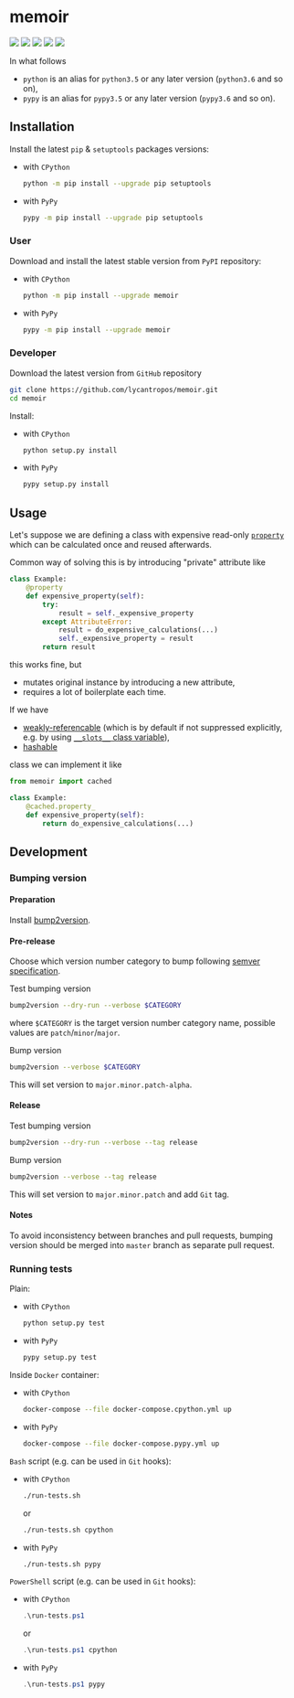 memoir
===========

[![](https://travis-ci.org/lycantropos/memoir.svg?branch=master)](https://travis-ci.org/lycantropos/memoir "Travis CI")
[![](https://ci.appveyor.com/api/projects/status/github/lycantropos/memoir?branch=master&svg=true)](https://ci.appveyor.com/project/lycantropos/memoir "AppVeyor")
[![](https://codecov.io/gh/lycantropos/memoir/branch/master/graph/badge.svg)](https://codecov.io/gh/lycantropos/memoir "Codecov")
[![](https://img.shields.io/github/license/lycantropos/memoir.svg)](https://github.com/lycantropos/memoir/blob/master/LICENSE "License")
[![](https://badge.fury.io/py/memoir.svg)](https://badge.fury.io/py/memoir "PyPI")

In what follows
- `python` is an alias for `python3.5` or any later
version (`python3.6` and so on),
- `pypy` is an alias for `pypy3.5` or any later
version (`pypy3.6` and so on).

Installation
------------

Install the latest `pip` & `setuptools` packages versions:
- with `CPython`
  ```bash
  python -m pip install --upgrade pip setuptools
  ```
- with `PyPy`
  ```bash
  pypy -m pip install --upgrade pip setuptools
  ```

### User

Download and install the latest stable version from `PyPI` repository:
- with `CPython`
  ```bash
  python -m pip install --upgrade memoir
  ```
- with `PyPy`
  ```bash
  pypy -m pip install --upgrade memoir
  ```

### Developer

Download the latest version from `GitHub` repository
```bash
git clone https://github.com/lycantropos/memoir.git
cd memoir
```

Install:
- with `CPython`
  ```bash
  python setup.py install
  ```
- with `PyPy`
  ```bash
  pypy setup.py install
  ```

Usage
-----

Let's suppose we are defining a class 
with expensive read-only [`property`](https://docs.python.org/library/functions.html#property) 
which can be calculated once and reused afterwards. 

Common way of solving this is by introducing "private" attribute like 
```python
class Example:
    @property
    def expensive_property(self):
        try:
            result = self._expensive_property
        except AttributeError:
            result = do_expensive_calculations(...)
            self._expensive_property = result
        return result
```
this works fine, but

- mutates original instance by introducing a new attribute,
- requires a lot of boilerplate each time.

If we have

- [weakly-referencable](https://docs.python.org/library/weakref.html) 
(which is by default if not suppressed explicitly, 
e.g. by using [`__slots__` class variable](https://docs.python.org/reference/datamodel.html#slots)),
- [hashable](https://docs.python.org/glossary.html#term-hashable)

class we can implement it like
```python
from memoir import cached

class Example:
    @cached.property_
    def expensive_property(self):
        return do_expensive_calculations(...)
```

Development
-----------

### Bumping version

#### Preparation

Install
[bump2version](https://github.com/c4urself/bump2version#installation).

#### Pre-release

Choose which version number category to bump following [semver
specification](http://semver.org/).

Test bumping version
```bash
bump2version --dry-run --verbose $CATEGORY
```

where `$CATEGORY` is the target version number category name, possible
values are `patch`/`minor`/`major`.

Bump version
```bash
bump2version --verbose $CATEGORY
```

This will set version to `major.minor.patch-alpha`. 

#### Release

Test bumping version
```bash
bump2version --dry-run --verbose --tag release
```

Bump version
```bash
bump2version --verbose --tag release
```

This will set version to `major.minor.patch` and add `Git` tag.

#### Notes

To avoid inconsistency between branches and pull requests,
bumping version should be merged into `master` branch as separate pull
request.

### Running tests

Plain:
- with `CPython`
  ```bash
  python setup.py test
  ```
- with `PyPy`
  ```bash
  pypy setup.py test
  ```

Inside `Docker` container:
- with `CPython`
  ```bash
  docker-compose --file docker-compose.cpython.yml up
  ```
- with `PyPy`
  ```bash
  docker-compose --file docker-compose.pypy.yml up
  ```

`Bash` script (e.g. can be used in `Git` hooks):
- with `CPython`
  ```bash
  ./run-tests.sh
  ```
  or
  ```bash
  ./run-tests.sh cpython
  ```

- with `PyPy`
  ```bash
  ./run-tests.sh pypy
  ```

`PowerShell` script (e.g. can be used in `Git` hooks):
- with `CPython`
  ```powershell
  .\run-tests.ps1
  ```
  or
  ```powershell
  .\run-tests.ps1 cpython
  ```
- with `PyPy`
  ```powershell
  .\run-tests.ps1 pypy
  ```
